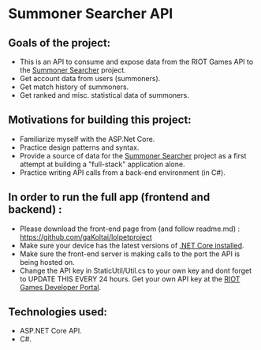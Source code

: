 # Summoner Searcher API

## Goals of the project:

- This is an API to consume and expose data from the RIOT Games API to the [Summoner Searcher](https://github.com/gaKoltai/lolpetproject) project.
- Get account data from users (summoners).
- Get match history of summoners.
- Get ranked and misc. statistical data of summoners.

## Motivations for building this project:

- Familiarize myself with the ASP.Net Core.
- Practice design patterns and syntax.
- Provide a source of data for the [Summoner Searcher](https://github.com/gaKoltai/lolpetproject) project as a first attempt at building a "full-stack" application alone.
- Practice writing API calls from a back-end environment (in C#).


## In order to run the full app (frontend and backend) :

- Please download the front-end page from (and follow readme.md)  : https://github.com/gaKoltai/lolpetproject
- Make sure your device has the latest versions of [.NET Core installed](https://dotnet.microsoft.com/download).
- Make sure the front-end server is making calls to the port the API is being hosted on.
- Change the API key in StaticUtil/Util.cs to your own key and dont forget to UPDATE THIS EVERY 24 hours. Get your own API key at the [RIOT Games Developer Portal](https://developer.riotgames.com/).


## Technologies used:

- ASP.NET Core API.
- C#.
